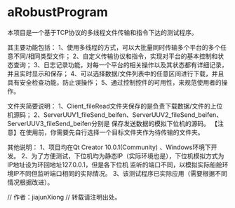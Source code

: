 # aRobustProgram
本项目是一个基于TCP协议的多线程文件传输和指令下达的测试程序。

其主要功能包括：
1、使用多线程的方式，可以大批量同时传输多个平台的多个任意不同/相同类型文件；
2、自定义传输协议和指令，实现对平台的基本控制和状态查询；
3、日志记录功能，对每一个平台的相关操作以及其状态都有详细记录，并且实时显示和保存；
4、可以选择数据/文件列表中的任意区间进行下载，并且具有安全检查功能，防止误操作；
5、通过控制控件的可用性，来规范使用者的操作。

文件夹简要说明：
1、Client_fileRead文件夹保存的是负责下载数据/文件的上位机源码；
2、ServerUUV1_fileSend_beifen、ServerUUV2_fileSend_beifen、ServerUUV3_fileSend_beifen分别是
      保存发送数据的模拟下位机的源码。
    【注意】在使用前，你需要先自行选择一个目标文件夹作为待传输的文件夹。

其他说明：
1、项目均在Qt Creator 10.0.1(Community) 、Windows环境下开发。
2、为了方便测试，下位机均为静态IP（实际环境也是），下位机模拟方式为IP地址设为环回地址127.0.0.1，但是各下位机
监听的端口不同，以模拟实际船舱环境IP不同但监听端口相同的实际情况。
3、该测试程序已实际应用（需要根据不同情况根据改进）。

// 作者：jiajunXiong
// 转载请注明出处。
